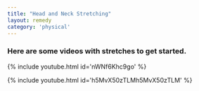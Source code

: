 ```yaml
---
title: "Head and Neck Stretching"
layout: remedy
category: 'physical'
---
```


### Here are some videos with stretches to get started.

{% include youtube.html id='nWNf6Khc9go' %}

{% include youtube.html id='h5MvX50zTLMh5MvX50zTLM' %}

<script type="text/javascript">
amzn_assoc_placement = "adunit0";
amzn_assoc_tracking_id = "headache_xyz-20";
amzn_assoc_ad_mode = "manual";
amzn_assoc_ad_type = "smart";
amzn_assoc_marketplace = "amazon";
amzn_assoc_region = "US";
amzn_assoc_linkid = "dad8ef4823dc62ad4b75eaa58cbc83fc";
amzn_assoc_asins = "B000BMI4SW,B0002W07KO,B009TAHRJY,B010OCL2C8";
</script>
<script src="//z-na.amazon-adsystem.com/widgets/onejs?MarketPlace=US"></script>
